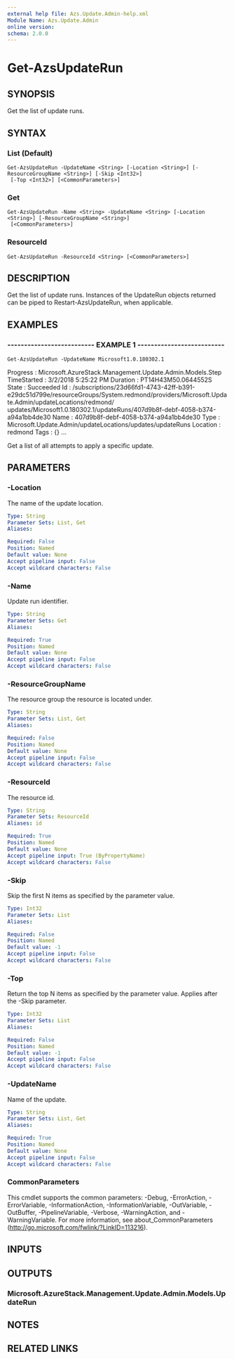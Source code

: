 ```yaml
---
external help file: Azs.Update.Admin-help.xml
Module Name: Azs.Update.Admin
online version: 
schema: 2.0.0
---
```


# Get-AzsUpdateRun

## SYNOPSIS
Get the list of update runs.

## SYNTAX

### List (Default)
```
Get-AzsUpdateRun -UpdateName <String> [-Location <String>] [-ResourceGroupName <String>] [-Skip <Int32>]
 [-Top <Int32>] [<CommonParameters>]
```

### Get
```
Get-AzsUpdateRun -Name <String> -UpdateName <String> [-Location <String>] [-ResourceGroupName <String>]
 [<CommonParameters>]
```

### ResourceId
```
Get-AzsUpdateRun -ResourceId <String> [<CommonParameters>]
```

## DESCRIPTION
Get the list of update runs. 
Instances of the UpdateRun objects returned can be piped to Restart-AzsUpdateRun, when applicable.

## EXAMPLES

### -------------------------- EXAMPLE 1 --------------------------
```
Get-AzsUpdateRun -UpdateName Microsoft1.0.180302.1
```

Progress    : Microsoft.AzureStack.Management.Update.Admin.Models.Step
TimeStarted : 3/2/2018 5:25:22 PM
Duration    : PT14H43M50.0644552S
State       : Succeeded
Id          : /subscriptions/23d66fd1-4743-42ff-b391-e29dc51d799e/resourceGroups/System.redmond/providers/Microsoft.Update.Admin/updateLocations/redmond/
  updates/Microsoft1.0.180302.1/updateRuns/407d9b8f-debf-4058-b374-a94a1bb4de30
Name        : 407d9b8f-debf-4058-b374-a94a1bb4de30
Type        : Microsoft.Update.Admin/updateLocations/updates/updateRuns
Location    : redmond
Tags        : {}
...

Get a list of all attempts to apply a specific update.

## PARAMETERS

### -Location
The name of the update location.

```yaml
Type: String
Parameter Sets: List, Get
Aliases: 

Required: False
Position: Named
Default value: None
Accept pipeline input: False
Accept wildcard characters: False
```

### -Name
Update run identifier.

```yaml
Type: String
Parameter Sets: Get
Aliases: 

Required: True
Position: Named
Default value: None
Accept pipeline input: False
Accept wildcard characters: False
```

### -ResourceGroupName
The resource group the resource is located under.

```yaml
Type: String
Parameter Sets: List, Get
Aliases: 

Required: False
Position: Named
Default value: None
Accept pipeline input: False
Accept wildcard characters: False
```

### -ResourceId
The resource id.

```yaml
Type: String
Parameter Sets: ResourceId
Aliases: id

Required: True
Position: Named
Default value: None
Accept pipeline input: True (ByPropertyName)
Accept wildcard characters: False
```

### -Skip
Skip the first N items as specified by the parameter value.

```yaml
Type: Int32
Parameter Sets: List
Aliases: 

Required: False
Position: Named
Default value: -1
Accept pipeline input: False
Accept wildcard characters: False
```

### -Top
Return the top N items as specified by the parameter value.
Applies after the -Skip parameter.

```yaml
Type: Int32
Parameter Sets: List
Aliases: 

Required: False
Position: Named
Default value: -1
Accept pipeline input: False
Accept wildcard characters: False
```

### -UpdateName
Name of the update.

```yaml
Type: String
Parameter Sets: List, Get
Aliases: 

Required: True
Position: Named
Default value: None
Accept pipeline input: False
Accept wildcard characters: False
```

### CommonParameters
This cmdlet supports the common parameters: -Debug, -ErrorAction, -ErrorVariable, -InformationAction, -InformationVariable, -OutVariable, -OutBuffer, -PipelineVariable, -Verbose, -WarningAction, and -WarningVariable. For more information, see about_CommonParameters (http://go.microsoft.com/fwlink/?LinkID=113216).

## INPUTS

## OUTPUTS

### Microsoft.AzureStack.Management.Update.Admin.Models.UpdateRun

## NOTES

## RELATED LINKS

